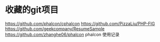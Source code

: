 
收藏的git项目
=======================

https://github.com/phalcon/cphalcon
https://github.com/PizzaLiu/PHP-FIG
https://github.com/geekcompany/ResumeSample
https://github.com/zhanghe06/phalcon phalcon 使用记录